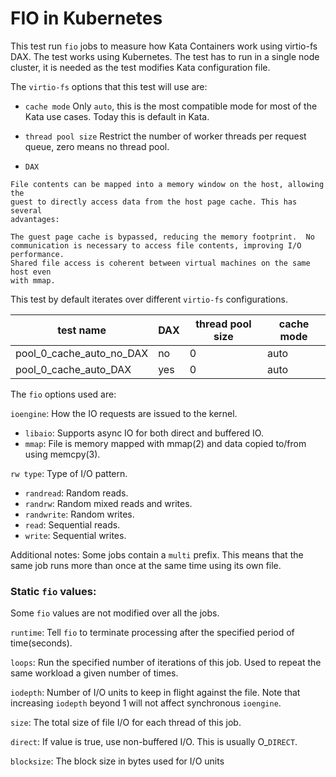 # FIO in Kubernetes

This test run `fio` jobs to measure how Kata Containers work using virtio-fs
DAX. The test works using Kubernetes.  The test has to run in a single node
cluster, it is needed as the test modifies Kata configuration file.

The `virtio-fs` options that this test will use are:

* `cache mode`
Only `auto`, this is the most compatible mode for most of the Kata use cases. Today
this is default in Kata.

* `thread pool size`
Restrict the number of worker threads per request queue, zero means no thread pool.

* `DAX`
```
File contents can be mapped into a memory window on the host, allowing the
guest to directly access data from the host page cache. This has several
advantages:

The guest page cache is bypassed, reducing the memory footprint.  No
communication is necessary to access file contents, improving I/O performance.
Shared file access is coherent between virtual machines on the same host even
with mmap.
```

This test by default iterates over different `virtio-fs` configurations.

| test name                 | DAX | thread pool size | cache mode |
|---------------------------|-----|------------------|------------|
| pool_0_cache_auto_no_DAX  | no  | 0                | auto       |
| pool_0_cache_auto_DAX     | yes | 0                | auto       |


The `fio` options used are:

`ioengine`: How the IO requests are issued to the kernel.
* `libaio`: Supports async IO for both direct and buffered IO.
* `mmap`: File is memory mapped with mmap(2) and data copied to/from using memcpy(3).

`rw type`: Type of I/O pattern.
* `randread`: Random reads.
* `randrw`: Random mixed reads and writes.
* `randwrite`: Random writes.
* `read`: Sequential reads.
* `write`: Sequential writes.

Additional notes: 
Some jobs contain a `multi` prefix. This means that the same job runs more than
once at the same time using its own file.

### Static `fio` values:
Some `fio` values are not modified over all the jobs.

`runtime`: Tell `fio` to terminate processing after the specified period of
time(seconds).

`loops`: Run the specified number of iterations of this job. Used to repeat the
same workload a given number of times.

`iodepth`: Number of I/O units to keep in flight against the file. Note that
increasing `iodepth` beyond 1 will not affect synchronous `ioengine`.

`size`: The total size of file I/O for each thread of this job.

`direct`: If value is true, use non-buffered I/O. This is usually O_`DIRECT`.

`blocksize`: The block size in bytes used for I/O units
